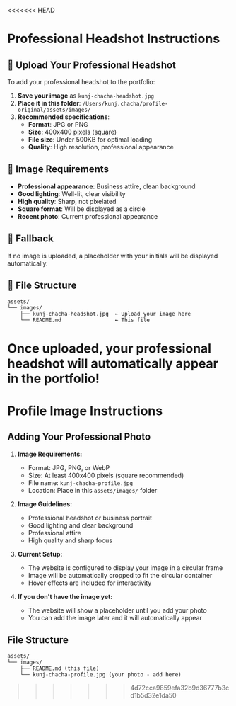 <<<<<<< HEAD
# Professional Headshot Instructions

## 📸 Upload Your Professional Headshot

To add your professional headshot to the portfolio:

1. **Save your image** as `kunj-chacha-headshot.jpg`
2. **Place it in this folder**: `/Users/kunj.chacha/profile-original/assets/images/`
3. **Recommended specifications**:
   - **Format**: JPG or PNG
   - **Size**: 400x400 pixels (square)
   - **File size**: Under 500KB for optimal loading
   - **Quality**: High resolution, professional appearance

## 🎯 Image Requirements

- **Professional appearance**: Business attire, clean background
- **Good lighting**: Well-lit, clear visibility
- **High quality**: Sharp, not pixelated
- **Square format**: Will be displayed as a circle
- **Recent photo**: Current professional appearance

## 🔄 Fallback

If no image is uploaded, a placeholder with your initials will be displayed automatically.

## 📁 File Structure

```
assets/
└── images/
    ├── kunj-chacha-headshot.jpg  ← Upload your image here
    └── README.md                 ← This file
```

Once uploaded, your professional headshot will automatically appear in the portfolio!
=======
# Profile Image Instructions

## Adding Your Professional Photo

1. **Image Requirements:**
   - Format: JPG, PNG, or WebP
   - Size: At least 400x400 pixels (square recommended)
   - File name: `kunj-chacha-profile.jpg`
   - Location: Place in this `assets/images/` folder

2. **Image Guidelines:**
   - Professional headshot or business portrait
   - Good lighting and clear background
   - Professional attire
   - High quality and sharp focus

3. **Current Setup:**
   - The website is configured to display your image in a circular frame
   - Image will be automatically cropped to fit the circular container
   - Hover effects are included for interactivity

4. **If you don't have the image yet:**
   - The website will show a placeholder until you add your photo
   - You can add the image later and it will automatically appear

## File Structure
```
assets/
└── images/
    ├── README.md (this file)
    └── kunj-chacha-profile.jpg (your photo - add here)
```
>>>>>>> 4d72cca9859efa32b9d36777b3cd1b5d32e1da50
